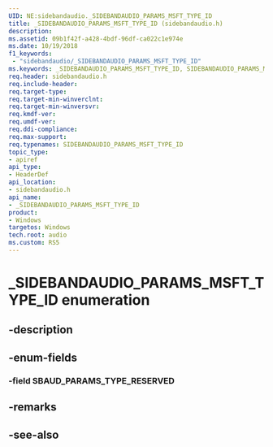 ```yaml
---
UID: NE:sidebandaudio._SIDEBANDAUDIO_PARAMS_MSFT_TYPE_ID
title: _SIDEBANDAUDIO_PARAMS_MSFT_TYPE_ID (sidebandaudio.h)
description: 
ms.assetid: 09b1f42f-a428-4bdf-96df-ca022c1e974e
ms.date: 10/19/2018
f1_keywords:
 - "sidebandaudio/_SIDEBANDAUDIO_PARAMS_MSFT_TYPE_ID"
ms.keywords: _SIDEBANDAUDIO_PARAMS_MSFT_TYPE_ID, SIDEBANDAUDIO_PARAMS_MSFT_TYPE_ID, 
req.header: sidebandaudio.h
req.include-header:
req.target-type:
req.target-min-winverclnt:
req.target-min-winversvr:
req.kmdf-ver:
req.umdf-ver:
req.ddi-compliance:
req.max-support:
req.typenames: SIDEBANDAUDIO_PARAMS_MSFT_TYPE_ID
topic_type: 
- apiref
api_type: 
- HeaderDef
api_location: 
- sidebandaudio.h
api_name: 
- _SIDEBANDAUDIO_PARAMS_MSFT_TYPE_ID
product:
- Windows
targetos: Windows
tech.root: audio
ms.custom: RS5
---
```


# _SIDEBANDAUDIO_PARAMS_MSFT_TYPE_ID enumeration

## -description



## -enum-fields

### -field SBAUD_PARAMS_TYPE_RESERVED 

## -remarks

## -see-also
